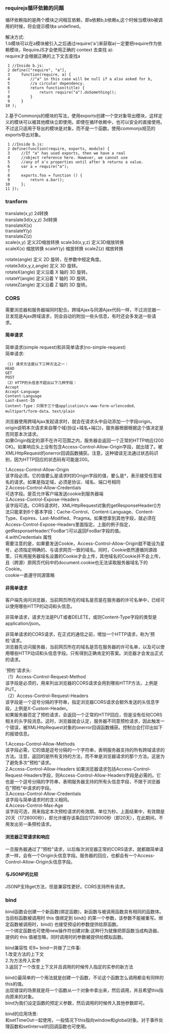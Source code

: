 ### requirejs循环依赖的问题  
循环依赖指的是两个模块之间相互依赖，即a依赖b,b依赖a,这个时候当模块b被调用的时候，将会提示模块a undefined。  

解决方式:  
1.b模块可以在a模块被引入之后通过require('a')来获取a(一定要把require作为依赖模块，RequireJS才会使用正确的 context 去查找 a):    
require才会根据正确的上下文去查找a    
```
 1 //Inside b.js:
 2 define(["require", "a"],
 3     function(require, a) {
 4         //"a" in this case will be null if a also asked for b,
 5         //a circular dependency.
 6         return function(title) {
 7             return require("a").doSomething();
 8         }
 9     }
10 );
```

2.基于Commonjs的模块的写法，使用exports创建一个空对象导出模块，这样定义的模块可以被其他模块立即使用。即使在循环依赖中，也可以安全的直接使用。 不过这只适用于导出的模块是对象，而不是一个函数。使用commonjs规范的exports导出对象。  
``` 
 1 //Inside b.js:
 2 define(function(require, exports, module) {
 3     //If "a" has used exports, then we have a real
 4     //object reference here. However, we cannot use
 5     //any of a's properties until after b returns a value.
 6     var a = require("a");
 7 
 8     exports.foo = function () {
 9         return a.bar();
10     };
11 });
```

### tranform
translate(x,y) 2d转换  
translate3d(x,y,z) 3d转换  
translateX(x)  
translateY(y)  
translateZ(z)  
scale(x,y)  定义2D缩放转换
scale3d(x,y,z)  定义3D缩放转换  
scaleX(x)  缩放转换
scaleY(y)  缩放转换
scaleZ(z)  缩放转换

rotate(angle)   定义 2D 旋转，在参数中规定角度。  
rotate3d(x,y,z,angle)   定义 3D 旋转。   
rotateX(angle)  定义沿着 X 轴的 3D 旋转。    
rotateY(angle)  定义沿着 Y 轴的 3D 旋转。    
rotateZ(angle)  定义沿着 Z 轴的 3D 旋转。

### CORS
需要浏览器和服务器端同时配合。跨域Ajax与同源Ajax代码一样，不过浏览器一旦发现是Ajax跨域请求，则会自动的附加一些头信息，有时还会多发送一些请求。  
#### 简单请求
简单请求(simple request)和非简单请求(no-simple-request)    
简单请求:  
```
（1) 请求方法是以下三种方法之一：
HEAD
GET
POST
（2）HTTP的头信息不超出以下几种字段：
Accept
Accept-Language
Content-Language
Last-Event-ID
Content-Type：只限于三个值application/x-www-form-urlencoded、multipart/form-data、text/plain
```

浏览器使用跨域Ajax发起请求时，就会在请求头中自动添加一个字段origin。  
origin说明本次请求来自哪个域(协议+域名+端口)，服务器根据根据这个值决定是否同意本次请求。  
如果Origin指定的源不在许可范围之内，服务器会返回一个正常的HTTP响应(200 OK)。如果响应头上没有包含Access-Control-Allow-Origin字段，就出错了。被XMLHttpRequest的onerror回调函数捕获。注意，这种错误无法通过状态码识别，因为HTTP回应的状态码有可能是200。

1.Access-Control-Allow-Origin  
该字段必须。它的值要么是请求时的Origin字段的值，要么是*，表示接受任意域名的请求。如果是指定域，必须是协议、域名、端口号相同    
2.Access-Control-Allow-Credentials  
可选字段。是否允许客户端发送cookie到服务器端    
3.Access-Control-Expose-Headers  
该字段可选。CORS请求时，XMLHttpRequest对象的getResponseHeader()方法只能拿到6个基本字段：Cache-Control、Content-Language、Content-Type、Expires、Last-Modified、Pragma。如果想拿到其他字段，就必须在Access-Control-Expose-Headers里面指定。上面的例子指定，getResponseHeader('FooBar')可以返回FooBar字段的值。  
4.withCredentials 属性  
需要注意的是，如果要发送Cookie，Access-Control-Allow-Origin就不能设为星号，必须指定明确的、与请求网页一致的域名。同时，Cookie依然遵循同源政策，只有用服务器域名设置的Cookie才会上传，其他域名的Cookie并不会上传，且（跨源）原网页代码中的document.cookie也无法读取服务器域名下的Cookie。  
cookie一直遵守同源策略   

#### 非简单请求
客户端先询问浏览器，当前网页所在的域名是否是在服务器的许可名单中，已经可以使用哪些HTTP的动词和头信息。

非简单请求，请求方法是PUT或者DELETE，或则Content-Type字段的类型是application/json。  

非简单请求的CORS请求，在正式的通信之前，增加一个HTTP请求，称为'预检'请求。  
浏览器先访问服务器，当前网页所在的域名是否在服务器的许可名单，以及可以使用哪些HTTP动词和头信息字段。只有得到正确肯定的答案。浏览器才会发出正式的请求。    

'预检'请求头:  
（1）Access-Control-Request-Method  
该字段是必须的，用来列出浏览器的CORS请求会用到哪些HTTP方法，上例是PUT。  
（2）Access-Control-Request-Headers  
该字段是一个逗号分隔的字符串，指定浏览器CORS请求会额外发送的头信息字段，上例是X-Custom-Header。  
如果服务器否定了预检请求，会返回一个正常的HTTP回应，但是没有任何CORS相关的头字段消息。这时，浏览器就会认定，服务器不同意预检请求，因此触发一个错误，被XMLHttpRequest对象的onerror回调函数捕获。控制台会打印出如下的报错信息。    

1.Access-Control-Allow-Methods  
该字段必需，它的值是逗号分隔的一个字符串，表明服务器支持的所有跨域请求的方法。注意，返回的是所有支持的方法，而不单是浏览器请求的那个方法。这是为了避免多次"预检"请求。  
2.Access-Control-Allow-Headers
如果浏览器请求包括Access-Control-Request-Headers字段，则Access-Control-Allow-Headers字段是必需的。它也是一个逗号分隔的字符串，表明服务器支持的所有头信息字段，不限于浏览器在"预检"中请求的字段。  
3.Access-Control-Allow-Credentials  
该字段与简单请求时的含义相同。  
4.Access-Control-Max-Age  
该字段可选，用来指定本次预检请求的有效期，单位为秒。上面结果中，有效期是20天（1728000秒），即允许缓存该条回应1728000秒（即20天），在此期间，不用发出另一条预检请求。  

#### 浏览器正常请求和响应  
一旦服务器通过了"预检"请求，以后每次浏览器正常的CORS请求，就都跟简单请求一样，会有一个Origin头信息字段。服务器的回应，也都会有一个Access-Control-Allow-Origin头信息字段。  

#### 与JSONP的比较
JSONP支持get方法，但是兼容性更好。CORS支持所有请求。  

### bind
bind函数会创建一个新函数(绑定函数)，新函数与被调用函数具有相同的函数体。当目标函数被调用时 this 值绑定到 bind() 的第一个参数，该参数不能被重写。绑定函数被调用时，bind() 也接受预设的参数提供给原函数。  
一个绑定函数也可使用new操作符创建对象:这种行为就像把原函数当成构造器。提供的 this 值被忽略，同时调用时的参数被提供给模拟函数。  

bind兼容性 IE9+
bind一共做了三件事:  
1.改变方法的上下文  
2.为方法传入实参  
3.返回了一个改变上下文并且调用的时候传入指定的实参的新方法  

bind()最简单的一个用法就是创建一个函数，不论这个函数怎么调用都会有同样的this的值。  
出现错误的场景就是将一个函数从一个对象中拿出来，然后调用，并且希望this指向原来的对象。  
bind为我们设定函数的预定义参数，然后调用的时候传入其他参数即可。  

bind的应用场景:    
和setTimeOut一起使用，一般情况下this指向window和global对象。对于事件处理函数和setInterval的回调函数也可使用。   
 












